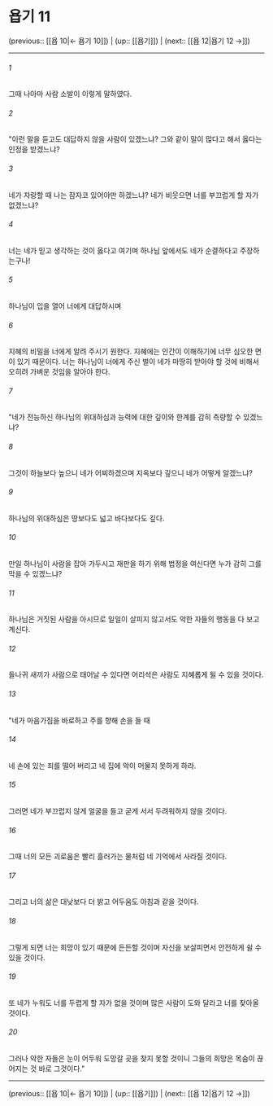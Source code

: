 # 욥기 11

(previous:: [[욥 10|← 욥기 10]]) | (up:: [[욥기]]) | (next:: [[욥 12|욥기 12 →]])

***




###### 1 

그때 나아마 사람 소발이 이렇게 말하였다. 



###### 2 

"이런 말을 듣고도 대답하지 않을 사람이 있겠느냐? 그와 같이 말이 많다고 해서 옳다는 인정을 받겠느냐? 



###### 3 

네가 자랑할 때 나는 잠자코 있어야만 하겠느냐? 네가 비웃으면 너를 부끄럽게 할 자가 없겠느냐? 



###### 4 

너는 네가 믿고 생각하는 것이 옳다고 여기며 하나님 앞에서도 네가 순결하다고 주장하는구나! 



###### 5 

하나님이 입을 열어 너에게 대답하시며 



###### 6 

지혜의 비밀을 너에게 알려 주시기 원한다. 지혜에는 인간이 이해하기에 너무 심오한 면이 있기 때문이다. 너는 하나님이 너에게 주신 벌이 네가 마땅히 받아야 할 것에 비해서 오히려 가벼운 것임을 알아야 한다. 



###### 7 

"네가 전능하신 하나님의 위대하심과 능력에 대한 깊이와 한계를 감히 측량할 수 있겠느냐? 



###### 8 

그것이 하늘보다 높으니 네가 어찌하겠으며 지옥보다 깊으니 네가 어떻게 알겠느냐? 



###### 9 

하나님의 위대하심은 땅보다도 넓고 바다보다도 깊다. 



###### 10 

만일 하나님이 사람을 잡아 가두시고 재판을 하기 위해 법정을 여신다면 누가 감히 그를 막을 수 있겠느냐? 



###### 11 

하나님은 거짓된 사람을 아시므로 일일이 살피지 않고서도 악한 자들의 행동을 다 보고 계신다. 



###### 12 

들나귀 새끼가 사람으로 태어날 수 있다면 어리석은 사람도 지혜롭게 될 수 있을 것이다. 



###### 13 

"네가 마음가짐을 바로하고 주를 향해 손을 들 때 



###### 14 

네 손에 있는 죄를 떨어 버리고 네 집에 악이 머물지 못하게 하라. 



###### 15 

그러면 네가 부끄럽지 않게 얼굴을 들고 굳게 서서 두려워하지 않을 것이다. 



###### 16 

그때 너의 모든 괴로움은 빨리 흘러가는 물처럼 네 기억에서 사라질 것이다. 



###### 17 

그리고 너의 삶은 대낮보다 더 밝고 어두움도 아침과 같을 것이다. 



###### 18 

그렇게 되면 너는 희망이 있기 때문에 든든할 것이며 자신을 보살피면서 안전하게 쉴 수 있을 것이다. 



###### 19 

또 네가 누워도 너를 두렵게 할 자가 없을 것이며 많은 사람이 도와 달라고 너를 찾아올 것이다. 



###### 20 

그러나 악한 자들은 눈이 어두워 도망갈 곳을 찾지 못할 것이니 그들의 희망은 목숨이 끊어지는 것 바로 그것이다."

***

(previous:: [[욥 10|← 욥기 10]]) | (up:: [[욥기]]) | (next:: [[욥 12|욥기 12 →]])

